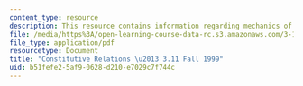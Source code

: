 ```yaml
---
content_type: resource
description: This resource contains information regarding mechanics of materials.
file: /media/https%3A/open-learning-course-data-rc.s3.amazonaws.com/3-11-mechanics-of-materials-fall-1999/b51fefe25af90628d210e7029c7f744c_MIT3_11F99_const.pdf
file_type: application/pdf
resourcetype: Document
title: "Constitutive Relations \u2013 3.11 Fall 1999"
uid: b51fefe2-5af9-0628-d210-e7029c7f744c
---
```

